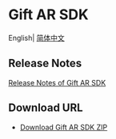 # Gift AR SDK

English| [简体中文](./README-zh_CN.md)

## Release Notes

[Release Notes of Gift AR SDK](https://trtc.io/document/70543?platform=ios&product=beautyar)

## Download URL

- [Download Gift AR SDK ZIP](https://mediacloud-76607.gzc.vod.tencent-cloud.com/MediaX/download/latest/MediaX_iOS_SDK_Latest.zip)

